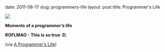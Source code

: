 date: 2011-08-17
slug: programmers-life
layout: post
title: Programmer's Life


<img src="http://aprogrammerslife.info/wp-content/uploads/2011/08/tirinhaEN-1.png"/><br/>
<p><strong>Moments of a programmer’s life</strong></p>

<p><strong>ROFLMAO - This is so true :D.</strong></p>

<p>(via <a href="http://aprogrammerslife.info/2011/08/04/moments-of-a-programmers-life/" target="_blank">A Programmer&#8217;s Life</a>)</p>

